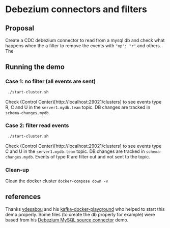 # Debezium connectors and filters

## Proposal

Create a CDC debezium connector to read from a mysql db and check what happens when the a filter to remove the events with `"op": "r"` and others. The 

## Running the demo

### Case 1: no filter (all events are sent)

```bash
 ./start-cluster.sh
```

Check (Control Center)[http://localhost:29021/clusters] to see events type R, C and U in the `server1.mydb.team` topic. DB changes are tracked in `schema-changes.mydb`.

### Case 2: filter read events

```bash
 ./start-cluster.sh
```

Check (Control Center)[http://localhost:29021/clusters] to see events type C and U in the `server1.mydb.team` topic. DB changes are tracked in `schema-changes.mydb`. Events of type R are filter out and not sent to the topic.

### Clean-up

Clean the docker cluster `docker-compose down -v`


## references

Thanks [vdesabou](https://github.com/vdesabou) and his [kafka-docker-playground](https://github.com/vdesabou/kafka-docker-playground) who helped to start this demo properly. Some files (to create the db properly for example) were based from his [Debezium MySQL source connector](https://github.com/vdesabou/kafka-docker-playground/tree/master/connect/connect-debezium-mysql-source) demo.
